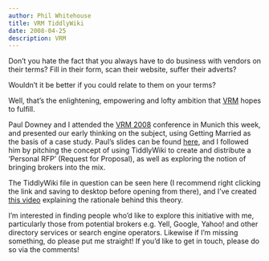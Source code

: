 ```yaml
---
author: Phil Whitehouse
title: VRM TiddlyWiki
date: 2008-04-25
description: VRM
---
```

Don’t you hate the fact that you always have to do business with vendors on their terms? Fill in their form, scan their website, suffer their adverts?

Wouldn’t it be better if you could relate to them on your terms?

Well, that’s the enlightening, empowering and lofty ambition that [VRM](http://philwhitehouse.blogspot.com/2008/04/vrm-here-comes-customer.html) hopes to fulfill.

Paul Downey and I attended the [VRM 2008](http://philwhitehouse.blogspot.com/2008/04/next-identity.html) conference in Munich this week, and presented our early thinking on the subject, using Getting Married as the basis of a case study. Paul’s slides can be found [here](http://www.slideshare.net/psd/vrm-wedding), and I followed him by pitching the concept of using TiddlyWiki to create and distribute a ‘Personal RFP’ (Request for Proposal), as well as exploring the notion of bringing brokers into the mix.

The TiddlyWiki file in question can be seen here (I recommend right clicking the link and saving to desktop before opening from there), and I’ve created [this video](http://vimeo.com/download/video:57456945?e=1209119802&h=13483e376aa1feb310c397a5ff79e124) explaining the rationale behind this theory.

I’m interested in finding people who’d like to explore this initiative with me, particularly those from potential brokers e.g. Yell, Google, Yahoo! and other directory services or search engine operators. Likewise if I’m missing something, do please put me straight! If you’d like to get in touch, please do so via the comments!

